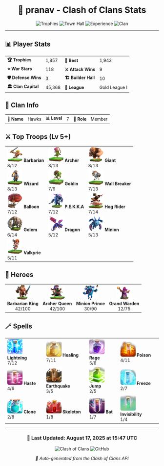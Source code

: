 <div align="center">

# 🏰 pranav - Clash of Clans Stats

![Trophies](https://img.shields.io/badge/Trophies-1857-gold?style=for-the-badge&logo=clash-of-clans)
![Town Hall](https://img.shields.io/badge/Town%20Hall-11-orange?style=for-the-badge)
![Experience](https://img.shields.io/badge/Experience-119-green?style=for-the-badge)
![Clan](https://img.shields.io/badge/Clan-Hawks-blue?style=for-the-badge)

</div>

---

## 📊 **Player Stats**

<table>
<tr>
<td><b>🏆 Trophies</b></td><td>1,857</td>
<td><b>🥇 Best</b></td><td>1,943</td>
</tr>
<tr>
<td><b>⭐ War Stars</b></td><td>118</td>
<td><b>⚔️ Attack Wins</b></td><td>9</td>
</tr>
<tr>
<td><b>🛡️ Defense Wins</b></td><td>3</td>
<td><b>🏗️ Builder Hall</b></td><td>10</td>
</tr>
<tr>
<td><b>🏛️ Clan Capital</b></td><td>45,368</td>
<td><b>🥽 League</b></td><td>Gold League I</td>
</tr>
</table>

## 🏰 **Clan Info**

<table>
<tr>
<td><b>🦅 Name</b></td><td>Hawks</td>
<td><b>📊 Level</b></td><td>7</td>
<td><b>👤 Role</b></td><td>Member</td>
</tr>
</table>

## ⚔️ **Top Troops** (Lv 5+)

<table>
<tr>
<td><b><img src='assets/troops/barbarian.png' width='50' height='50'> Barbarian</b><br>8/12</td>
<td><b><img src='assets/troops/archer.png' width='50' height='50'> Archer</b><br>8/13</td>
<td><b><img src='assets/troops/giant.png' width='50' height='50'> Giant</b><br>8/13</td>
</tr>
<tr>
<td><b><img src='assets/troops/wizard.png' width='50' height='50'> Wizard</b><br>8/13</td>
<td><b><img src='assets/troops/goblin.png' width='50' height='50'> Goblin</b><br>7/9</td>
<td><b><img src='assets/troops/wallbreaker.png' width='50' height='50'> Wall Breaker</b><br>7/13</td>
</tr>
<tr>
<td><b><img src='assets/troops/balloon.png' width='50' height='50'> Balloon</b><br>7/12</td>
<td><b><img src='assets/troops/pekka.png' width='50' height='50'> P.E.K.K.A</b><br>7/12</td>
<td><b><img src='assets/troops/hogrider.png' width='50' height='50'> Hog Rider</b><br>7/14</td>
</tr>
<tr>
<td><b><img src='assets/troops/golem.png' width='50' height='50'> Golem</b><br>6/14</td>
<td><b><img src='assets/troops/dragon.png' width='50' height='50'> Dragon</b><br>5/12</td>
<td><b><img src='assets/troops/minion.png' width='50' height='50'> Minion</b><br>5/13</td>
</tr>
<tr>
<td><b><img src='assets/troops/valkyrie.png' width='50' height='50'> Valkyrie</b><br>5/11</td>
<td></td>
<td></td>
</tr>
</table>

## 👑 **Heroes**

<table>
<tr>
<td align="center"><b><img src='assets/heroes/barbarianking.png' width='50' height='50'><br>Barbarian King</b><br>42/100</td>
<td align="center"><b><img src='assets/heroes/archerqueen.png' width='50' height='50'><br>Archer Queen</b><br>42/100</td>
<td align="center"><b><img src='assets/heroes/minionprince.png' width='50' height='50'><br>Minion Prince</b><br>30/90</td>
<td align="center"><b><img src='assets/heroes/grandwarden.png' width='50' height='50'><br>Grand Warden</b><br>12/75</td>
</tr>
</table>

## 🪄 **Spells**

<table>
<tr>
<td><b><img src='assets/spells/lightning.png' width='50' height='50'> Lightning</b><br>7/12</td>
<td><b><img src='assets/spells/healing.png' width='50' height='50'> Healing</b><br>7/11</td>
<td><b><img src='assets/spells/rage.png' width='50' height='50'> Rage</b><br>5/6</td>
<td><b><img src='assets/spells/poison.png' width='50' height='50'> Poison</b><br>4/11</td>
</tr>
<tr>
<td><b><img src='assets/spells/haste.png' width='50' height='50'> Haste</b><br>4/6</td>
<td><b><img src='assets/spells/earthquake.png' width='50' height='50'> Earthquake</b><br>3/5</td>
<td><b><img src='assets/spells/jump.png' width='50' height='50'> Jump</b><br>2/5</td>
<td><b><img src='assets/spells/freeze.png' width='50' height='50'> Freeze</b><br>2/7</td>
</tr>
<tr>
<td><b><img src='assets/spells/clone.png' width='50' height='50'> Clone</b><br>2/8</td>
<td><b><img src='assets/spells/skeleton.png' width='50' height='50'> Skeleton</b><br>1/8</td>
<td><b><img src='assets/spells/bat.png' width='50' height='50'> Bat</b><br>1/7</td>
<td><b><img src='assets/spells/invisibility.png' width='50' height='50'> Invisibility</b><br>1/4</td>
</tr>
</table>

---

<div align="center">

### 🔄 **Last Updated**: August 17, 2025 at 15:47 UTC

![Clash of Clans](https://img.shields.io/badge/Clash%20of%20Clans-Active%20Player-brightgreen?style=for-the-badge&logo=supercell)
![GitHub](https://img.shields.io/badge/GitHub-Auto%20Updated-blue?style=for-the-badge&logo=github)

*📡 Auto-generated from the Clash of Clans API*

</div>
